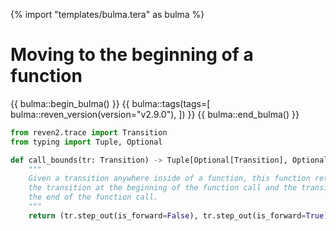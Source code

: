 {% import "templates/bulma.tera" as bulma %}

# Moving to the beginning of a function

{{ bulma::begin_bulma() }}
{{ bulma::tags(tags=[
  bulma::reven_version(version="v2.9.0"),
]) }}
{{ bulma::end_bulma() }}

```py
from reven2.trace import Transition
from typing import Tuple, Optional

def call_bounds(tr: Transition) -> Tuple[Optional[Transition], Optional[Transition]]:
    """
    Given a transition anywhere inside of a function, this function returns
    the transition at the beginning of the function call and the transition at
    the end of the function call.
    """
    return (tr.step_out(is_forward=False), tr.step_out(is_forward=True))
```
